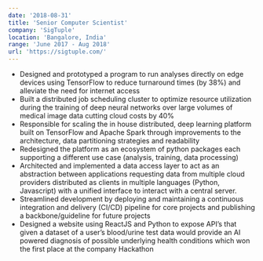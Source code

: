 ```yaml
---
date: '2018-08-31'
title: 'Senior Computer Scientist'
company: 'SigTuple'
location: 'Bangalore, India'
range: 'June 2017 - Aug 2018'
url: 'https://sigtuple.com/'
---
```


- Designed and prototyped a program to run analyses directly on edge devices using TensorFlow to reduce turnaround times (by 38%) and alleviate the need for internet access
- Built a distributed job scheduling cluster to optimize resource utilization during the training of deep neural networks over large volumes of medical image data cutting cloud costs by 40%
- Responsible for scaling the in house distributed, deep learning platform built on TensorFlow and Apache Spark through improvements to the architecture, data partitioning strategies and readability
- Redesigned the platform as an ecosystem of python packages each supporting a different use case (analysis, training, data processing)
- Architected and implemented a data access layer to act as an abstraction between applications requesting data from multiple cloud providers distributed as clients in multiple languages (Python, Javascript) with a unified interface to interact with a central server.
- Streamlined development by deploying and maintaining a continuous integration and delivery (CI/CD) pipeline for core projects and publishing a backbone/guideline for future projects
- Designed a website using ReactJS and Python to expose API’s that given a dataset of a user’s blood/urine test data would
  provide an AI powered diagnosis of possible underlying health conditions which won the first place at the company
  Hackathon
